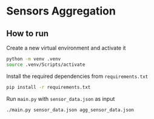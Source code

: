 # Sensors Aggregation

## How to run

Create a new virtual environment and activate it

```sh
python -m venv .venv
source .venv/Scripts/activate
```

Install the required dependencies from `requirements.txt`

```sh
pip install -r requirements.txt
```

Run `main.py` with `sensor_data.json` as input

```sh
./main.py sensor_data.json agg_sensor_data.json
```
